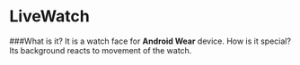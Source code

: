 LiveWatch
=========

###What is it?
It is a watch face for **Android Wear** device. How is it special? Its background reacts to movement of the watch.
